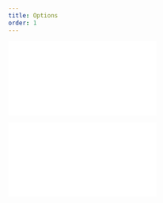 ```yaml
---
title: Options
order: 1
---
```


<embed src="@/docs/common/style.md"></embed>

<embed src="@/docs/common/layer/options.md"></embed>